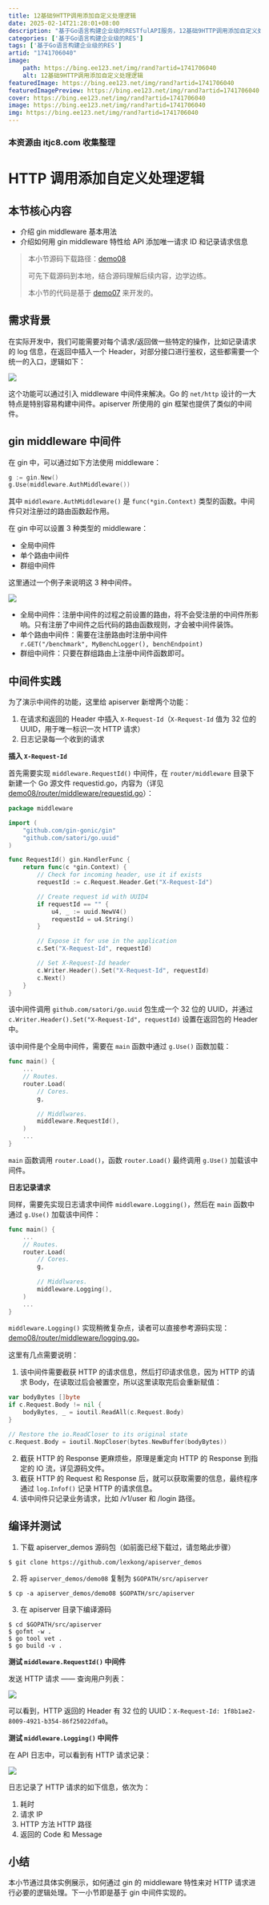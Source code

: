 ```yaml
---
title: 12基础9HTTP调用添加自定义处理逻辑
date: 2025-02-14T21:28:01+08:00
description: "基于Go语言构建企业级的RESTfulAPI服务，12基础9HTTP调用添加自定义处理逻辑"
categories: ['基于Go语言构建企业级的RES']
tags: ['基于Go语言构建企业级的RES']
artid: "1741706040"
image:
    path: https://bing.ee123.net/img/rand?artid=1741706040
    alt: 12基础9HTTP调用添加自定义处理逻辑
featuredImage: https://bing.ee123.net/img/rand?artid=1741706040
featuredImagePreview: https://bing.ee123.net/img/rand?artid=1741706040
cover: https://bing.ee123.net/img/rand?artid=1741706040
image: https://bing.ee123.net/img/rand?artid=1741706040
img: https://bing.ee123.net/img/rand?artid=1741706040
---
```


### 本资源由 itjc8.com 收集整理
# HTTP 调用添加自定义处理逻辑

## 本节核心内容

+ 介绍 gin middleware 基本用法
+ 介绍如何用 gin middleware 特性给 API 添加唯一请求 ID 和记录请求信息

> 本小节源码下载路径：[demo08](https://github.com/lexkong/apiserver_demos/tree/master/demo08)
>
> 可先下载源码到本地，结合源码理解后续内容，边学边练。
>
> 本小节的代码是基于 [demo07](https://github.com/lexkong/apiserver_demos/tree/master/demo07) 来开发的。

## 需求背景

在实际开发中，我们可能需要对每个请求/返回做一些特定的操作，比如记录请求的 log 信息，在返回中插入一个 Header，对部分接口进行鉴权，这些都需要一个统一的入口，逻辑如下：

![](https://user-gold-cdn.xitu.io/2018/6/6/163d48f5200db6e1?w=1761&h=1214&f=png&s=99186)

这个功能可以通过引入 middleware 中间件来解决。Go 的 `net/http` 设计的一大特点是特别容易构建中间件。apiserver 所使用的 gin 框架也提供了类似的中间件。

## gin middleware 中间件

在 gin 中，可以通过如下方法使用 middleware：

```go
g := gin.New()
g.Use(middleware.AuthMiddleware())
```

其中 `middleware.AuthMiddleware()` 是 `func(*gin.Context)` 类型的函数。中间件只对注册过的路由函数起作用。

在 gin 中可以设置 3 种类型的 middleware：

+ 全局中间件
+ 单个路由中间件
+ 群组中间件

这里通过一个例子来说明这 3 种中间件。

![](https://user-gold-cdn.xitu.io/2018/6/6/163d4a97c4d6c438?w=1369&h=830&f=png&s=68458)

+ 全局中间件：注册中间件的过程之前设置的路由，将不会受注册的中间件所影响。只有注册了中间件之后代码的路由函数规则，才会被中间件装饰。
+ 单个路由中间件：需要在注册路由时注册中间件  
  `r.GET("/benchmark", MyBenchLogger(), benchEndpoint)`
+ 群组中间件：只要在群组路由上注册中间件函数即可。

## 中间件实践

为了演示中间件的功能，这里给 apiserver 新增两个功能：

1. 在请求和返回的 Header 中插入 `X-Request-Id`（`X-Request-Id` 值为 32 位的 UUID，用于唯一标识一次 HTTP 请求）
2. 日志记录每一个收到的请求

**插入 `X-Request-Id`**

首先需要实现 `middleware.RequestId()` 中间件，在 `router/middleware` 目录下新建一个 Go 源文件 requestid.go，内容为（详见 [demo08/router/middleware/requestid.go](https://github.com/lexkong/apiserver_demos/blob/master/demo08/router/middleware/requestid.go)）：

```go
package middleware

import (
	"github.com/gin-gonic/gin"
	"github.com/satori/go.uuid"
)

func RequestId() gin.HandlerFunc {
	return func(c *gin.Context) {
		// Check for incoming header, use it if exists
		requestId := c.Request.Header.Get("X-Request-Id")

		// Create request id with UUID4
		if requestId == "" {
			u4, _ := uuid.NewV4()
			requestId = u4.String()
		}

		// Expose it for use in the application
		c.Set("X-Request-Id", requestId)

		// Set X-Request-Id header
		c.Writer.Header().Set("X-Request-Id", requestId)
		c.Next()
	}
}
```

该中间件调用 `github.com/satori/go.uuid` 包生成一个 32 位的 UUID，并通过 `c.Writer.Header().Set("X-Request-Id", requestId)` 设置在返回包的 Header 中。

该中间件是个全局中间件，需要在 `main` 函数中通过 `g.Use()` 函数加载：

```go 
func main() {
    ...
    // Routes.
    router.Load(
        // Cores.
        g,  
            
        // Middlwares.
        middleware.RequestId(),
    )       
    ...
}
```

`main` 函数调用 `router.Load()`，函数 `router.Load()` 最终调用 `g.Use()` 加载该中间件。

**日志记录请求**

同样，需要先实现日志请求中间件 `middleware.Logging()`，然后在 `main` 函数中通过 `g.Use()` 加载该中间件：

```go
func main() {
    ...
    // Routes.
    router.Load(
        // Cores.
        g,  
            
        // Middlwares.
        middleware.Logging(),
    )       
    ...
}
```

`middleware.Logging()` 实现稍微复杂点，读者可以直接参考源码实现：[demo08/router/middleware/logging.go](https://github.com/lexkong/apiserver_demos/blob/master/demo08//router/middleware/logging.go)。

这里有几点需要说明：

1. 该中间件需要截获 HTTP 的请求信息，然后打印请求信息，因为 HTTP 的请求 Body，在读取过后会被置空，所以这里读取完后会重新赋值：

```go
var bodyBytes []byte
if c.Request.Body != nil {
    bodyBytes, _ = ioutil.ReadAll(c.Request.Body)
}             

// Restore the io.ReadCloser to its original state
c.Request.Body = ioutil.NopCloser(bytes.NewBuffer(bodyBytes))
```

2. 截获 HTTP 的 Response 更麻烦些，原理是重定向 HTTP 的 Response 到指定的 IO 流，详见源码文件。
3. 截获 HTTP 的 Request 和 Response 后，就可以获取需要的信息，最终程序通过 `log.Infof()` 记录 HTTP 的请求信息。
4. 该中间件只记录业务请求，比如 /v1/user 和 /login 路径。

## 编译并测试

1. 下载 apiserver_demos 源码包（如前面已经下载过，请忽略此步骤）

```
$ git clone https://github.com/lexkong/apiserver_demos
```

2. 将 `apiserver_demos/demo08` 复制为 `$GOPATH/src/apiserver`

```
$ cp -a apiserver_demos/demo08 $GOPATH/src/apiserver
```

3. 在 apiserver 目录下编译源码

```
$ cd $GOPATH/src/apiserver
$ gofmt -w .
$ go tool vet .
$ go build -v .
```

**测试 `middleware.RequestId()` 中间件**

发送 HTTP 请求 —— 查询用户列表：

![](https://user-gold-cdn.xitu.io/2018/6/6/163d4c476135f3fe?w=1900&h=661&f=png&s=81367)

可以看到，HTTP 返回的 Header 有 32 位的 UUID：`X-Request-Id: 1f8b1ae2-8009-4921-b354-86f25022dfa0`。

**测试 `middleware.Logging()` 中间件**

在 API 日志中，可以看到有 HTTP 请求记录：

![](https://user-gold-cdn.xitu.io/2018/6/6/163d4c93ba35c6a4?w=1916&h=858&f=png&s=146763)

日志记录了 HTTP 请求的如下信息，依次为：

1. 耗时
2. 请求 IP
3. HTTP 方法 HTTP 路径
4. 返回的 Code 和 Message

## 小结

本小节通过具体实例展示，如何通过 gin 的 middleware 特性来对 HTTP 请求进行必要的逻辑处理。下一小节即是基于 gin 中间件实现的。
